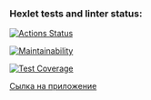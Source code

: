 ### Hexlet tests and linter status:
[![Actions Status](https://github.com/dp9v/java-project-73/workflows/hexlet-check/badge.svg)](https://github.com/dp9v/java-project-73/actions)

[![Maintainability](https://api.codeclimate.com/v1/badges/f85d81f67ccdec57cd3e/maintainability)](https://codeclimate.com/github/dp9v/java-project-73/maintainability)

[![Test Coverage](https://api.codeclimate.com/v1/badges/f85d81f67ccdec57cd3e/test_coverage)](https://codeclimate.com/github/dp9v/java-project-73/test_coverage)

[Сылка на приложение](https://java-project-73-21u0.onrender.com)